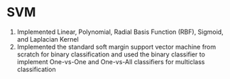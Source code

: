 # SVM
1. Implemented Linear, Polynomial, Radial Basis Function (RBF), Sigmoid, and Laplacian Kernel
2. Implemented the standard soft margin support vector machine from scratch for binary classification and used the binary classifier to implement One-vs-One and One-vs-All classifiers for multiclass classification
